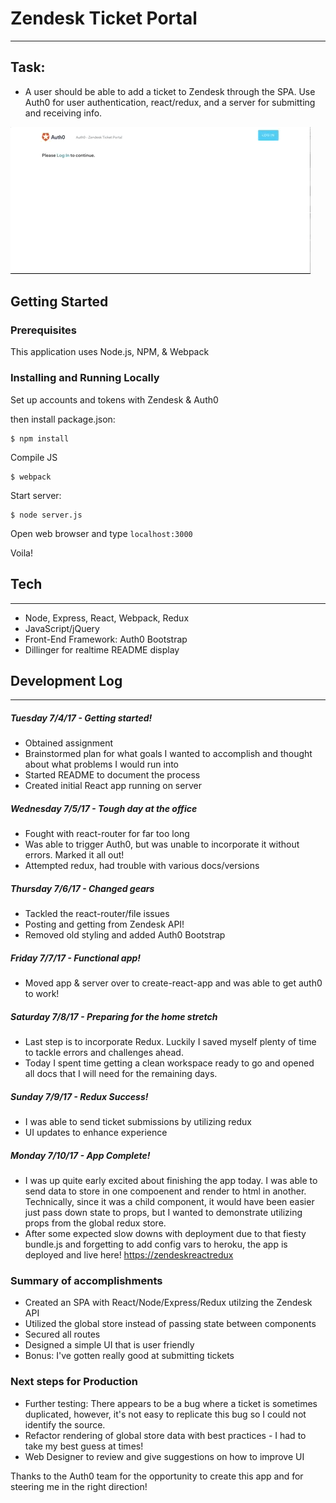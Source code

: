 # Zendesk Ticket Portal

------

## Task:

- A user should be able to add a ticket to Zendesk through the SPA.  Use Auth0 for user authentication, react/redux, and a server for submitting and receiving info.


![](/public/assets/zendeskgif.gif)

## Getting Started

### Prerequisites

This application uses Node.js, NPM, & Webpack

### Installing and Running Locally

Set up accounts and tokens with Zendesk & Auth0

then install package.json:

    $ npm install

Compile JS
	
	$ webpack

Start server:

    $ node server.js

Open web browser and type ```localhost:3000```

Voila! 

## Tech
---
  - Node, Express, React, Webpack, Redux
  - JavaScript/jQuery
  - Front-End Framework: Auth0 Bootstrap
  - Dillinger for realtime README display

## Development Log
----

##### Tuesday 7/4/17 - Getting started!
  - Obtained assignment
  - Brainstormed plan for what goals I wanted to accomplish and thought about what problems I would run into
  - Started README to document the process
  - Created initial React app running on server

##### Wednesday 7/5/17 - Tough day at the office
  - Fought with react-router for far too long
  - Was able to trigger Auth0, but was unable to incorporate it without errors. Marked it all out!
  - Attempted redux, had trouble with various docs/versions 

##### Thursday 7/6/17 - Changed gears
  - Tackled the react-router/file issues
  - Posting and getting from Zendesk API!
  - Removed old styling and added Auth0 Bootstrap

##### Friday 7/7/17 - Functional app!

  - Moved app & server over to create-react-app and was able to get auth0 to work!

##### Saturday 7/8/17 - Preparing for the home stretch

  - Last step is to incorporate Redux. Luckily I saved myself plenty of time to tackle errors and challenges ahead. 
  - Today I spent time getting a clean workspace ready to go and opened all docs that I will need for the remaining days.

##### Sunday 7/9/17 - Redux Success!

  - I was able to send ticket submissions by utilizing redux
  - UI updates to enhance experience

##### Monday 7/10/17 - App Complete!

  - I was up quite early excited about finishing the app today. I was able to send data to store in one compoenent and render to html in another.  Technically, since it was a child component, it would have been easier just pass down state to props, but I wanted to demonstrate utilizing props from the global redux store.
  - After some expected slow downs with deployment due to that fiesty bundle.js and forgetting to add config vars to heroku, the app is deployed and live here! [https://zendeskreactredux](https://zendeskreactredux.herokuapp.com)


### Summary of accomplishments

- Created an SPA with React/Node/Express/Redux utilzing the Zendesk API
- Utilized the global store instead of passing state between components
- Secured all routes
- Designed a simple UI that is user friendly
- Bonus: I've gotten really good at submitting tickets

### Next steps for Production 

- Further testing: There appears to be a bug where a ticket is sometimes duplicated, however, it's not easy to replicate this bug so I could not identify the source.
- Refactor rendering of global store data with best practices - I had to take my best guess at times! 
- Web Designer to review and give suggestions on how to improve UI


Thanks to the Auth0 team for the opportunity to create this app and for steering me in the right direction!





